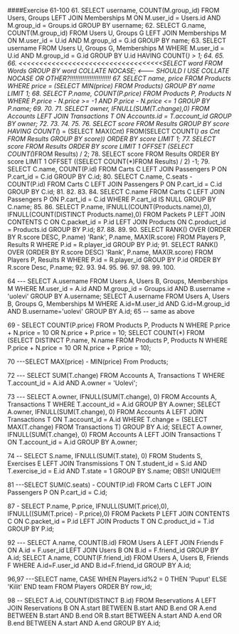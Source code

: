 ####Exercise 61-100
61. SELECT username, COUNT(M.group_id) FROM Users, Groups LEFT JOIN Memberships M ON M.user_id = Users.id AND M.group_id = Groups.id GROUP BY username;
62. SELECT G.name, COUNT(M.group_id) FROM Users U, Groups G LEFT JOIN Memberships M ON M.user_id = U.id AND M.group_id = G.id GROUP BY name;
63. SELECT username FROM Users U, Groups G, Memberships M WHERE M.user_id = U.id AND M.group_id = G.id GROUP BY U.id HAVING COUNT(*) > 1; 
64. 
65. 
66. <<<<<<<<<<<<<<<<<<<<<<<<<<<<<<<<<<<SELECT word FROM Words GROUP BY word COLLATE NOCASE; <--- SHOULD I USE COLLATE NOCASE OR OTHER?!!!!!!!!!!!!!!!!!!!!!!!
67. SELECT name, price FROM Products WHERE price = (SELECT MIN(price) FROM Products) GROUP BY name LIMIT 1;
68. SELECT P.name, COUNT(P.price) FROM Products P, Products N WHERE P.price - N.price >= -1 AND P.price - N.price <= 1 GROUP BY P.name;
69. 
70. 
71. SELECT owner, IFNULL(SUM(T.change),0) FROM Accounts LEFT JOIN Transactions T ON Accounts.id = T.account_id GROUP BY owner; 
72. 
73. 
74. 
75. 
76. SELECT score FROM Results GROUP BY score HAVING COUNT(*) = (SELECT MAX(Cnt) FROM(SELECT COUNT(*) as Cnt FROM Results GROUP BY score)) ORDER BY score LIMIT 1;
77. SELECT score FROM Results ORDER BY score LIMIT 1 OFFSET (SELECT COUNT(*)FROM Results) / 2;
78. SELECT score FROM Results ORDER BY score LIMIT 1 OFFSET ((SELECT COUNT(*)FROM Results) / 2) -1;
79. SELECT C.name, COUNT(P.id) FROM Carts C LEFT JOIN Passengers P ON P.cart_id = C.id GROUP BY C.id;
80. SELECT C.name, C.seats - COUNT(P.id) FROM Carts C LEFT JOIN Passengers P ON P.cart_id = C.id GROUP BY C.id;
81. 
82. 
83. 
84. SELECT C.name FROM Carts C LEFT JOIN Passengers P ON P.cart_id = C.id WHERE P.cart_id IS NULL GROUP BY C.name;
85. 
86. SELECT P.name, IFNULL(COUNT(Products.name),0), IFNULL(COUNT(DISTINCT Products.name),0) FROM Packets P LEFT JOIN CONTENTS C ON C.packet_id = P.id LEFT JOIN Products ON C.product_id = Products.id GROUP BY P.id; 
87. 
88. 
89. 
90. SELECT RANK() OVER (ORDER BY R.score DESC, P.name) 'Rank', P.name, MAX(R.score) FROM Players P, Results R WHERE P.id = R.player_id GROUP BY P.id;
91. SELECT RANK() OVER (ORDER BY R.score DESC) 'Rank', P.name, MAX(R.score) FROM Players P, Results R WHERE P.id = R.player_id GROUP BY P.id ORDER BY R.score Desc, P.name;
92. 
93. 
94. 
95. 
96. 
97. 
98. 
99. 
100. 


64 --- SELECT A.username FROM Users A, Users B, Groups, Memberships M WHERE M.user_id = A.id AND M.group_id = Groups.id AND B.username = 'uolevi' GROUP BY A.username; 
SELECT A.username FROM Users A, Users B, Groups G, Memberships M WHERE A.id=M.user_id AND G.id=M.group_id AND B.username='uolevi' GROUP BY A.id;
65 -- same as above

69 - SELECT COUNT(P.price) FROM Products P, Products N WHERE P.price + N.price = 10 OR N.price + P.price = 10;
SELECT COUNT(*) FROM (SELECT DISTINCT P.name, N.name FROM Products P, Products N WHERE P.price + N.price = 10 OR N.price + P.price = 10);

70 ---SELECT MAX(price) - MIN(price) From Products;

72 --- SELECT SUM(T.change) FROM Accounts A, Transactions T WHERE T.account_id = A.id AND A.owner = 'Uolevi';

73 --- SELECT A.owner, IFNULL(SUM(T.change), 0) FROM Accounts A, Transactions T WHERE T.account_id = A.id GROUP BY A.owner;
SELECT A.owner, IFNULL(SUM(T.change), 0) FROM Accounts A LEFT JOIN Transactions T ON T.account_id = A.id WHERE T.change = (SELECT MAX(T.change) FROM Transactions T) GROUP BY A.id;
SELECT A.owner, IFNULL(SUM(T.change), 0) FROM Accounts A LEFT JOIN Transactions T ON T.account_id = A.id GROUP BY A.owner;

74 -- SELECT S.name, IFNULL(SUM(T.state), 0) FROM Students S, Exercises E LEFT JOIN Transmissions T ON T.student_id = S.id AND T.exercise_id = E.id AND T.state = 1 GROUP BY S.name;  OBS!! UNIQUE!!!

81 ---SELECT SUM(C.seats) - COUNT(P.id) FROM Carts C LEFT JOIN Passengers P ON P.cart_id = C.id;

87 - SELECT P.name, P.price, IFNULL(SUM(T.price),0), IFNULL((SUM(T.price) - P.price),0) FROM Packets P LEFT JOIN CONTENTS C ON C.packet_id = P.id LEFT JOIN Products T ON C.product_id = T.id GROUP BY P.id; 

92 --- SELECT A.name, COUNT(B.id) FROM Users A LEFT JOIN Friends F ON A.id = F.user_id LEFT JOIN Users B ON B.id = F.friend_id GROUP BY A.id; 
SELECT A.name, COUNT(F.friend_id) FROM Users A, Users B, Friends F WHERE A.id=F.user_id AND B.id=F.friend_id GROUP BY A.id;

96,97 ---SELECT name, CASE WHEN Players.id%2 = 0 THEN 'Puput' ELSE 'Kilit' END team FROM Players ORDER BY row_id;

98 -- SELECT A.id, COUNT(DISTINCT B.id) FROM Reservations A LEFT JOIN Reservations B 
ON A.start BETWEEN B.start AND B.end OR A.end BETWEEN B.start AND B.end OR B.start BETWEEN A.start AND A.end OR B.end BETWEEN A.start AND A.end GROUP BY A.id;

